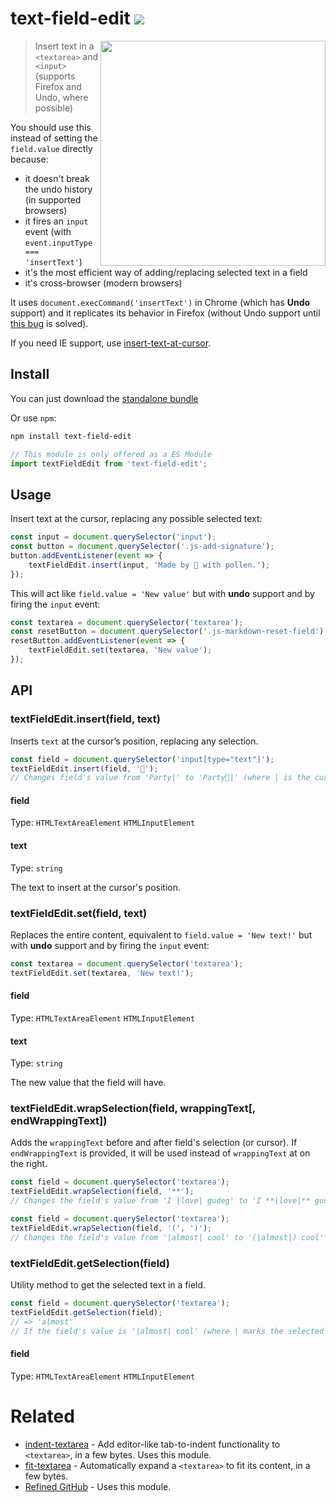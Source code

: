 # text-field-edit [![][badge-gzip]](#link-npm)

  [badge-gzip]: https://img.shields.io/bundlephobia/minzip/text-field-edit.svg?label=gzipped
  [link-npm]: https://www.npmjs.com/package/text-field-edit

<img align="right" width="360" src="https://user-images.githubusercontent.com/1402241/55075820-e3645800-50ce-11e9-8591-9195c3cdfc8a.gif">

> Insert text in a `<textarea>` and `<input>` (supports Firefox and Undo, where possible)

You should use this instead of setting the `field.value` directly because:

- it doesn't break the undo history (in supported browsers)
- it fires an `input` event (with `event.inputType === 'insertText'`)
- it's the most efficient way of adding/replacing selected text in a field
- it's cross-browser (modern browsers)

It uses `document.execCommand('insertText')` in Chrome (which has **Undo** support) and it replicates its behavior in Firefox (without Undo support until [this bug](https://bugzilla.mozilla.org/show_bug.cgi?id=1220696) is solved).

If you need IE support, use [insert-text-at-cursor](https://github.com/grassator/insert-text-at-cursor).

## Install

You can just download the [standalone bundle](https://packd.fregante.now.sh/text-field-edit)

Or use `npm`:

```sh
npm install text-field-edit
```

```js
// This module is only offered as a ES Module
import textFieldEdit from 'text-field-edit';
```

## Usage

Insert text at the cursor, replacing any possible selected text:

```js
const input = document.querySelector('input');
const button = document.querySelector('.js-add-signature');
button.addEventListener(event => {
	textFieldEdit.insert(input, 'Made by 🐝 with pollen.');
});
```

This will act like `field.value = 'New value'` but with **undo** support and by firing the `input` event:

```js
const textarea = document.querySelector('textarea');
const resetButton = document.querySelector('.js-markdown-reset-field');
resetButton.addEventListener(event => {
	textFieldEdit.set(textarea, 'New value');
});
```

## API

### textFieldEdit.insert(field, text)

Inserts `text` at the cursor’s position, replacing any selection.

```js
const field = document.querySelector('input[type="text"]');
textFieldEdit.insert(field, '🥳');
// Changes field's value from 'Party|' to 'Party🥳|' (where | is the cursor)
```

#### field

Type: `HTMLTextAreaElement` `HTMLInputElement`

#### text

Type: `string`

The text to insert at the cursor's position.

### textFieldEdit.set(field, text)

Replaces the entire content, equivalent to `field.value = 'New text!'` but with **undo** support and by firing the `input` event:

```js
const textarea = document.querySelector('textarea');
textFieldEdit.set(textarea, 'New text!');
```

#### field

Type: `HTMLTextAreaElement` `HTMLInputElement`

#### text

Type: `string`

The new value that the field will have.

### textFieldEdit.wrapSelection(field, wrappingText[, endWrappingText])

Adds the `wrappingText` before and after field's selection (or cursor). If `endWrappingText` is provided, it will be used instead of `wrappingText` at on the right.

```js
const field = document.querySelector('textarea');
textFieldEdit.wrapSelection(field, '**');
// Changes the field's value from 'I |love| gudeg' to 'I **|love|** gudeg' (where | marks the selected text)
```

```js
const field = document.querySelector('textarea');
textFieldEdit.wrapSelection(field, '(', ')');
// Changes the field's value from '|almost| cool' to '(|almost|) cool' (where | marks the selected text)
```

### textFieldEdit.getSelection(field)

Utility method to get the selected text in a field.

```js
const field = document.querySelector('textarea');
textFieldEdit.getSelection(field);
// => 'almost'
// If the field's value is '|almost| cool' (where | marks the selected text)

```

#### field

Type: `HTMLTextAreaElement` `HTMLInputElement`

# Related

- [indent-textarea](https://github.com/fregante/indent-textarea) - Add editor-like tab-to-indent functionality to `<textarea>`, in a few bytes. Uses this module.
- [fit-textarea](https://github.com/fregante/fit-textarea) - Automatically expand a `<textarea>` to fit its content, in a few bytes.
- [Refined GitHub](https://github.com/sindresorhus/refined-github) - Uses this module.
